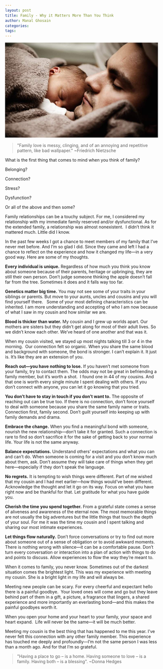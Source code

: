 ```yaml
---
layout: post
title: Family - Why it Matters More Than You Think
author: Manal Ghosain
categories:
tags:
---
```


![Family](/images/family.jpg)

> "Family love is messy, clinging, and of an annoying and repetitive pattern, like bad wallpaper." ~Friedrich Nietzsche

What is the first thing that comes to mind when you think of family? 

Belonging? 

Connection? 

Stress? 

Dysfunction? 

Or all of the above and then some? 

Family relationships can be a touchy subject. For me, I considered my relationship with my immediate family reserved and/or dysfunctional. As for the extended family, a relationship was almost nonexistent.  I didn’t think it mattered much. Little did I know.  

In the past few weeks I got a chance to meet members of my family that I’ve never met before. And I’m so glad I did. Since they came and left I had a chance to reflect on the experience and how it changed my life—in a very good way. Here are some of my thoughts. 

**Every individual is unique.** Regardless of how much you think you know about someone because of their parents, heritage or upbringing, they are still their own person. Don’t judge someone thinking the apple doesn’t fall far from the tree. Sometimes it does and it falls way too far. 

**Genetics matter big time.** You may not see some of your traits in your siblings or parents. But move to your aunts, uncles and cousins and you will find yourself there.   Some of your most defining characteristics can be inherited. I am more understanding and accepting of who I am now because of what I saw in my cousin and how similar we are. 

**Blood is thicker than water.** My cousin and I grew up worlds apart. Our mothers are sisters but they didn’t get along for most of their adult lives. So we didn’t know each other. We’ve heard of one another and that was it. 

When my cousin visited, we stayed up most nights talking till 3 or 4 in the morning.  Our connection felt so organic. When you share the same blood and background with someone, the bond is stronger. I can’t explain it. It just is. It’s like they are an extension of you. 

**Reach out—you have nothing to lose.** If you haven’t met someone from your family, try to contact them. The odds may not be great in befriending a family member, but it’s worth a shot.  I found one in 44 of my cousins. And that one is worth every single minute I spent dealing with others. If you don’t connect with anyone, you can let it go knowing that you tried. 

**You don’t have to stay in touch if you don’t want to.** The opposite of reaching out can be true too. If there is no connection, don’t force yourself to deal with someone because you share the same family name or traits. Connection first, family second. Don’t guilt yourself into keeping up with family demands and drama. 

**Embrace the change.** When you find a meaningful bond with someone, nourish the new relationship—don’t take it for granted. Such a connection is rare to find so don’t sacrifice it for the sake of getting back to your normal life. Your life is not the same anyway. 

**Balance expectations.** Understand others’ expectations and what you can and can’t do. When someone is coming for a visit and you don’t know much about them, ask. Don’t assume they will take care of things when they get here—especially if they don’t speak the language. 

**No regrets.** It is tempting to wish things were different. Part of me wished that my cousin and I had met earlier—how things would’ve been different. Acknowledge the thought and let it go on its way. Focus on what you have right now and be thankful for that. Let gratitude for what you have guide you. 

**Cherish the time you spend together.** From a grateful state comes a sense of aliveness and awareness of the eternal now. The most memorable things are not usually the big adventures but the little things that touch the depth of your soul. For me it was the time my cousin and I spent talking and sharing our most intimate experiences. 

**Let things flow naturally.** Don’t force conversations or try to find out more about someone out of a sense of obligation or to avoid awkward moments. There is nothing wrong with silence—it can be a comfortable pause. Don’t turn every conversation or interaction into a plan of action with things to do and points to discuss. Allow experiences to flow the way they’re meant to. 

When it comes to family, you never know. Sometimes out of the darkest situation comes the brightest light. This was my experience with meeting my cousin. She is a bright light in my life and will always be. 

Meeting new people can be scary. For every cheerful and expectant hello there is a painful goodbye.  Your loved ones will come and go but they leave behind part of them in a gift, a picture, a fragrance that lingers, a shared experience and more importantly an everlasting bond—and this makes the painful goodbyes worth it. 

When you open your home and your heart to your family, your space and heart expand.  Life will never be the same—it will be much better. 

Meeting my cousin is the best thing that has happened to me this year. I’ve never felt this connection with any other family member. This experience has touched me deeply and profoundly—I’m not the same person I was less than a month ago. And for that I’m so grateful. 

> "Having a place to go – is a home. Having someone to love – is a family. Having both – is a blessing". ~Donna Hedges
